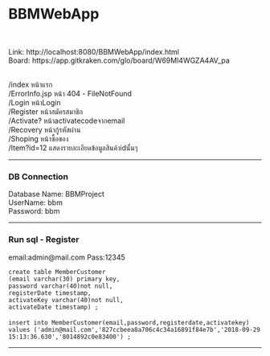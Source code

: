 <h1>BBMWebApp </h1><br>
<p>
Link: http://localhost:8080/BBMWebApp/index.html <br>
Board: https://app.gitkraken.com/glo/board/W69Ml4WGZA4AV_pa <br><br>

/index หน้าแรก <br>
/ErrorInfo.jsp หน้า 404 - FileNotFound <br>
/Login หน้าLogin <br>
/Register หน้าสมัครสมาชิก <br>
/Activate? หน้าactivatecodeจากemail <br>
/Recovery หน้ากู้รหัสผ่าน <br>
/Shoping หน้าซื้อของ <br>
/Item?id=12 แสดงรายละเอียดข้อมูลสินค้าidนั้นๆ <br></p>

<hr>
<h3>DB Connection</h3>
<p>
Database Name: BBMProject <br>
UserName: bbm <br>
Password: bbm <br>
</p>
<hr>
<h3>Run sql - Register</h3>
email:admin@mail.com Pass:12345 <br>
<code>
create table MemberCustomer
(email varchar(30) primary key,
password varchar(40)not null,
registerDate timestamp,
activateKey varchar(40)not null,
activateDate timestamp) ;
</code><br>
<code>insert into MemberCustomer(email,password,registerdate,activatekey) values ('admin@mail.com','827ccbeea8a706c4c34a16891f84e7b','2018-09-29 15:13:36.630','8014892c0e83400') ;</code>
<hr>
